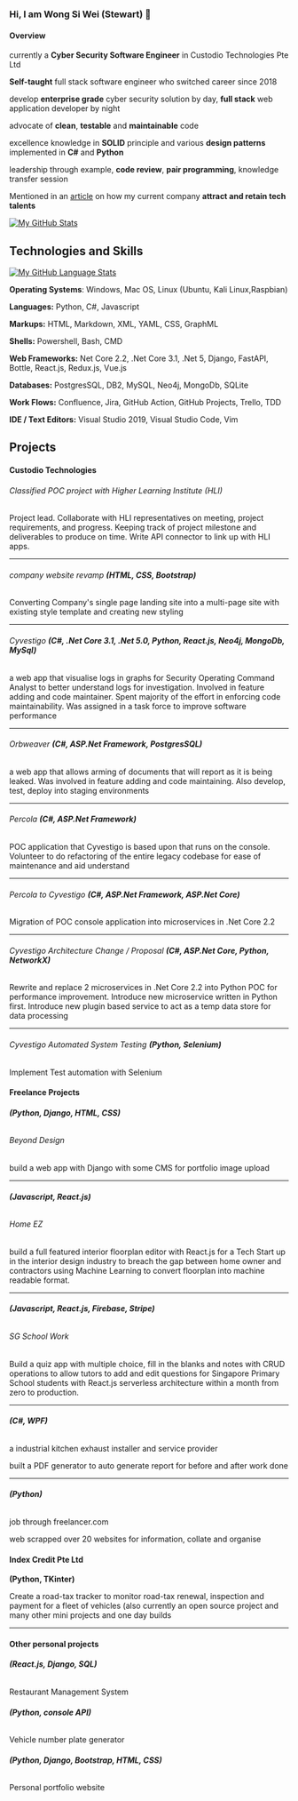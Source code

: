 

### Hi, I am Wong Si Wei (Stewart) 👋

#### Overview

currently a **Cyber Security Software Engineer** in Custodio Technologies Pte Ltd

**Self-taught** full stack software engineer who switched career since 2018

develop **enterprise grade** cyber security solution by day, **full stack** web application developer by night

advocate of **clean**, **testable** and **maintainable** code

excellence knowledge in **SOLID** principle and various **design patterns** implemented in **C#** and **Python**

leadership through example, **code review**, **pair programming**, knowledge transfer session

Mentioned in an [article](https://www.edb.gov.sg/en/news-and-events/insights/talent/how-to-attract-and-retain-tech-talent-with-the-right-culture.html) on how my current company **attract and retain tech talents**

[![My GitHub Stats](https://github-readme-stats.vercel.app/api/?username=stewart86&count_private=true&theme=tokyonight&showicons=true)]()

## Technologies and Skills

[![My GitHub Language Stats](https://github-readme-stats.vercel.app/api/top-langs/?username=stewart86&langs_count=5&theme=tokyonight)]()

**Operating Systems**: Windows, Mac OS, Linux (Ubuntu, Kali Linux,Raspbian)

**Languages:** Python, C#, Javascript

**Markups:** HTML, Markdown, XML, YAML, CSS, GraphML

**Shells:** Powershell, Bash, CMD

**Web Frameworks:** Net Core 2.2, .Net Core 3.1, .Net 5, Django, FastAPI, Bottle, React.js, Redux.js, Vue.js

**Databases:** PostgresSQL, DB2, MySQL, Neo4j, MongoDb, SQLite

**Work Flows:** Confluence, Jira, GitHub Action, GitHub Projects, Trello, TDD

**IDE / Text Editors:** Visual Studio 2019, Visual Studio Code, Vim


## Projects

#### Custodio Technologies

###### Classified POC project with Higher Learning Institute (HLI) 

Project lead. Collaborate with HLI representatives on meeting, project requirements, and progress. Keeping track of project milestone and deliverables to produce on time. Write API connector to link up with HLI apps.

---

###### company website revamp **(HTML, CSS, Bootstrap)** 

Converting Company's single page landing site into a multi-page site with existing style template and creating new styling

---

###### Cyvestigo **(C#, .Net Core 3.1, .Net 5.0, Python, React.js, Neo4j, MongoDb, MySql)** 

a web app that visualise logs in graphs for Security Operating Command Analyst to better understand logs for investigation. Involved in feature adding and code maintainer. Spent majority of the effort in enforcing code maintainability. Was assigned in a task force to improve software performance

---

###### Orbweaver **(C#, ASP.Net Framework, PostgresSQL)** 

a web app that allows arming of documents that will report as it is being leaked. Was involved in feature adding and code maintaining. Also develop, test, deploy into staging environments

---

######  Percola **(C#, ASP.Net Framework)**

POC application that Cyvestigo is based upon that runs on the console.  Volunteer to do refactoring of the entire legacy codebase for ease of maintenance and aid understand

---

###### Percola to Cyvestigo **(C#, ASP.Net Framework, ASP.Net Core)** 

Migration of POC console application into microservices in .Net Core 2.2

---

###### Cyvestigo Architecture Change / Proposal **(C#, ASP.Net Core, Python, NetworkX)** 

Rewrite and replace 2 microservices in .Net Core 2.2 into Python POC for performance improvement. Introduce new microservice written in Python first. Introduce new plugin based service to act as a temp data store for  data processing

---

###### Cyvestigo Automated System Testing **(Python, Selenium)** 

Implement Test automation with Selenium



#### Freelance Projects

###### **(Python, Django, HTML, CSS)** 

###### Beyond Design

build a web app with Django with some CMS for portfolio image upload

---

###### **(Javascript, React.js)** 

###### Home EZ

build a full featured interior floorplan editor with React.js for a Tech Start up in the interior design industry to breach the gap between home owner and contractors using Machine Learning to convert floorplan into machine readable format.

---

###### **(Javascript, React.js, Firebase, Stripe)** 

###### SG School Work  

Build a quiz app with multiple choice, fill in the blanks and notes with CRUD operations to allow tutors to add and edit questions for Singapore Primary School students with React.js serverless architecture within a month from zero to production.

---

###### **(C#, WPF)** 

a industrial kitchen exhaust installer and service provider

built a PDF generator to auto generate report for before and after work done

---

###### **(Python)** 

job through freelancer.com

web scrapped over 20 websites for information, collate and organise

#### Index Credit Pte Ltd

**(Python, TKinter)** 

Create a road-tax tracker to monitor road-tax renewal, inspection and payment for a fleet of vehicles (also currently an open source project and many other mini projects and one day builds

---

#### Other personal projects

###### **(React.js, Django, SQL)** 

Restaurant Management System

###### **(Python, console API)** 

Vehicle number plate generator

###### **(Python, Django, Bootstrap, HTML, CSS)** 

Personal portfolio website

